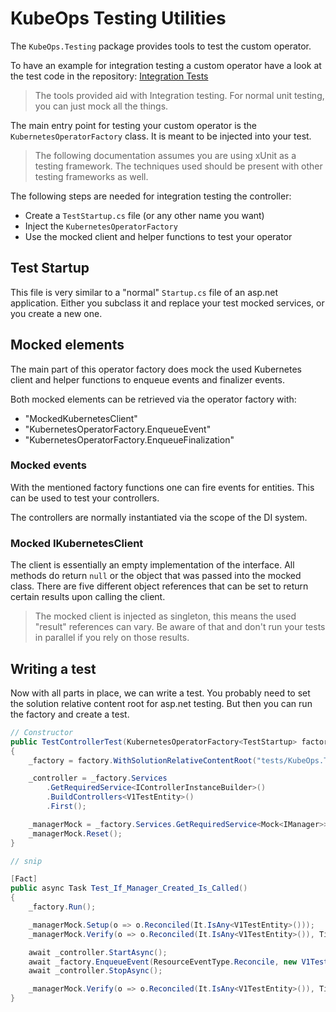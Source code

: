 # KubeOps Testing Utilities

The `KubeOps.Testing` package provides tools to test the custom operator.

To have an example for integration testing a custom operator
have a look at the test code in the repository:
[Integration Tests](https://github.com/buehler/dotnet-operator-sdk/tree/master/tests/KubeOps.TestOperator)

> The tools provided aid with Integration testing.
> For normal unit testing, you can just mock all the things.

The main entry point for testing your custom operator is the
`KubernetesOperatorFactory` class. It is meant to be
injected into your test.

> The following documentation assumes you are using xUnit as a
> testing framework. The techniques used should be present
> with other testing frameworks as well.

The following steps are needed for integration testing the controller:

- Create a `TestStartup.cs` file (or any other name you want)
- Inject the `KubernetesOperatorFactory`
- Use the mocked client and helper functions to test your operator

## Test Startup

This file is very similar to a "normal" `Startup.cs` file of an
asp.net application. Either you subclass it and replace your test mocked
services, or you create a new one.

## Mocked elements

The main part of this operator factory does mock the used Kubernetes client
and helper functions to enqueue events and finalizer events.

Both mocked elements can be retrieved via the operator factory with:

- "MockedKubernetesClient"
- "KubernetesOperatorFactory.EnqueueEvent"
- "KubernetesOperatorFactory.EnqueueFinalization"

### Mocked events

With the mentioned factory functions one can fire events for entities.
This can be used to test your controllers.

The controllers are normally instantiated via the scope of the DI system.

### Mocked IKubernetesClient

The client is essentially an empty implementation of the interface.
All methods do return `null` or the object that was passed
into the mocked class. There are five different object
references that can be set to return certain results upon calling the client.

> The mocked client is injected as singleton, this means
> the used "result" references can vary. Be aware of that
> and don't run your tests in parallel if you rely
> on those results.

## Writing a test

Now with all parts in place, we can write a test.
You probably need to set the solution relative content root for
asp.net testing. But then you can run the factory
and create a test.

```csharp
// Constructor
public TestControllerTest(KubernetesOperatorFactory<TestStartup> factory)
{
    _factory = factory.WithSolutionRelativeContentRoot("tests/KubeOps.TestOperator");

    _controller = _factory.Services
        .GetRequiredService<IControllerInstanceBuilder>()
        .BuildControllers<V1TestEntity>()
        .First();

    _managerMock = _factory.Services.GetRequiredService<Mock<IManager>>();
    _managerMock.Reset();
}

// snip

[Fact]
public async Task Test_If_Manager_Created_Is_Called()
{
    _factory.Run();

    _managerMock.Setup(o => o.Reconciled(It.IsAny<V1TestEntity>()));
    _managerMock.Verify(o => o.Reconciled(It.IsAny<V1TestEntity>()), Times.Never);

    await _controller.StartAsync();
    await _factory.EnqueueEvent(ResourceEventType.Reconcile, new V1TestEntity());
    await _controller.StopAsync();

    _managerMock.Verify(o => o.Reconciled(It.IsAny<V1TestEntity>()), Times.Once);
}
```
